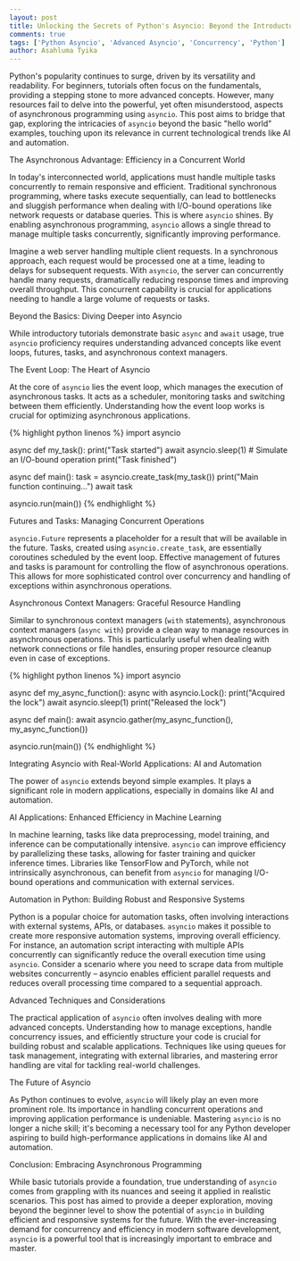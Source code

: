 ```yaml
---
layout: post
title: Unlocking the Secrets of Python's Asyncio: Beyond the Introductory Tutorial
comments: true
tags: ['Python Asyncio', 'Advanced Asyncio', 'Concurrency', 'Python']
author: Asahluma Tyika
---
```


Python's popularity continues to surge, driven by its versatility and readability.  For beginners, tutorials often focus on the fundamentals, providing a stepping stone to more advanced concepts.  However, many resources fail to delve into the powerful, yet often misunderstood, aspects of asynchronous programming using `asyncio`.  This post aims to bridge that gap, exploring the intricacies of `asyncio` beyond the basic "hello world" examples, touching upon its relevance in current technological trends like AI and automation.

The Asynchronous Advantage: Efficiency in a Concurrent World

In today's interconnected world, applications must handle multiple tasks concurrently to remain responsive and efficient.  Traditional synchronous programming, where tasks execute sequentially, can lead to bottlenecks and sluggish performance when dealing with I/O-bound operations like network requests or database queries.  This is where `asyncio` shines.  By enabling asynchronous programming, `asyncio` allows a single thread to manage multiple tasks concurrently, significantly improving performance.

Imagine a web server handling multiple client requests.  In a synchronous approach, each request would be processed one at a time, leading to delays for subsequent requests.  With `asyncio`, the server can concurrently handle many requests, dramatically reducing response times and improving overall throughput.  This concurrent capability is crucial for applications needing to handle a large volume of requests or tasks.

Beyond the Basics:  Diving Deeper into Asyncio

While introductory tutorials demonstrate basic `async` and `await` usage,  true `asyncio` proficiency requires understanding advanced concepts like event loops, futures, tasks, and asynchronous context managers.

The Event Loop: The Heart of Asyncio

At the core of `asyncio` lies the event loop, which manages the execution of asynchronous tasks.  It acts as a scheduler, monitoring tasks and switching between them efficiently.  Understanding how the event loop works is crucial for optimizing asynchronous applications.

{% highlight python linenos %}
import asyncio

async def my_task():
    print("Task started")
    await asyncio.sleep(1)  # Simulate an I/O-bound operation
    print("Task finished")

async def main():
    task = asyncio.create_task(my_task())
    print("Main function continuing...")
    await task

asyncio.run(main())
{% endhighlight %}

Futures and Tasks: Managing Concurrent Operations

`asyncio.Future` represents a placeholder for a result that will be available in the future.  Tasks, created using `asyncio.create_task`, are essentially coroutines scheduled by the event loop.  Effective management of futures and tasks is paramount for controlling the flow of asynchronous operations.  This allows for more sophisticated control over concurrency and handling of exceptions within asynchronous operations.

Asynchronous Context Managers: Graceful Resource Handling

Similar to synchronous context managers (`with` statements), asynchronous context managers (`async with`) provide a clean way to manage resources in asynchronous operations.  This is particularly useful when dealing with network connections or file handles, ensuring proper resource cleanup even in case of exceptions.

{% highlight python linenos %}
import asyncio

async def my_async_function():
    async with asyncio.Lock():
        print("Acquired the lock")
        await asyncio.sleep(1)
        print("Released the lock")

async def main():
    await asyncio.gather(my_async_function(), my_async_function())

asyncio.run(main())
{% endhighlight %}

Integrating Asyncio with Real-World Applications:  AI and Automation

The power of `asyncio` extends beyond simple examples. It plays a significant role in modern applications, especially in domains like AI and automation.

AI Applications:  Enhanced Efficiency in Machine Learning

In machine learning, tasks like data preprocessing, model training, and inference can be computationally intensive.  `asyncio` can improve efficiency by parallelizing these tasks, allowing for faster training and quicker inference times.  Libraries like TensorFlow and PyTorch, while not intrinsically asynchronous, can benefit from `asyncio` for managing I/O-bound operations and communication with external services.


Automation in Python:  Building Robust and Responsive Systems

Python is a popular choice for automation tasks, often involving interactions with external systems, APIs, or databases.  `asyncio` makes it possible to create more responsive automation systems, improving overall efficiency.  For instance, an automation script interacting with multiple APIs concurrently can significantly reduce the overall execution time using `asyncio`.  Consider a scenario where you need to scrape data from multiple websites concurrently – asyncio enables efficient parallel requests and reduces overall processing time compared to a sequential approach.

Advanced Techniques and Considerations

The practical application of `asyncio` often involves dealing with more advanced concepts. Understanding how to manage exceptions, handle concurrency issues, and efficiently structure your code is crucial for building robust and scalable applications.  Techniques like using queues for task management, integrating with external libraries, and mastering error handling are vital for tackling real-world challenges.

The Future of Asyncio

As Python continues to evolve, `asyncio` will likely play an even more prominent role.  Its importance in handling concurrent operations and improving application performance is undeniable. Mastering `asyncio` is no longer a niche skill; it's becoming a necessary tool for any Python developer aspiring to build high-performance applications in domains like AI and automation.

Conclusion: Embracing Asynchronous Programming

While basic tutorials provide a foundation, true understanding of `asyncio` comes from grappling with its nuances and seeing it applied in realistic scenarios. This post has aimed to provide a deeper exploration, moving beyond the beginner level to show the potential of `asyncio` in building efficient and responsive systems for the future.  With the ever-increasing demand for concurrency and efficiency in modern software development, `asyncio` is a powerful tool that is increasingly important to embrace and master.
